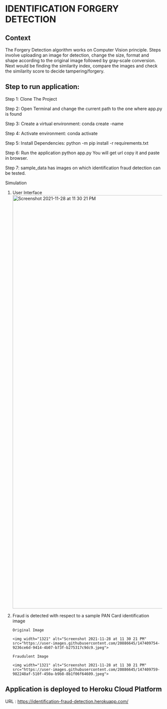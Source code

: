 # IDENTIFICATION FORGERY DETECTION

## Context
The Forgery Detection algorithm works on Computer Vision principle. Steps involve uploading an image for detection, change the size, format
and shape according to the original image followed by gray‑scale conversion. Next would be finding the similarity index, compare the images
and check the similarity score to decide tampering/forgery.


## Step to run application:

Step 1:	Clone The Project

Step 2: Open Terminal and change the current path to the one where app.py is found

Step 3: Create a virtual environment: conda create -name <environment name>

Step 4: Activate environment: conda activate <environment name>

Step 5: Install Dependencies: python -m pip install -r requirements.txt

Step 6: Run the application python app.py You will get url copy it and paste in browser.
        
Step 7: sample_data has images on which identification fraud detection can be tested.
        
Simulation
        
 1) User Interface
        <img width="1321" alt="Screenshot 2021-11-28 at 11 30 21 PM" src="https://user-images.githubusercontent.com/20886645/143780492-e1d14470-31bb-4ff7-be66-0c0b70de1e47.png">
 
 2) Fraud is detected with respect to a sample PAN Card identification image

        Original Image 
    
        <img width="1321" alt="Screenshot 2021-11-28 at 11 30 21 PM" src="https://user-images.githubusercontent.com/20886645/147409754-9236ce6d-9414-4b07-b73f-b275317c9dc9.jpeg">
       
        Fraudulent Image
        
        <img width="1321" alt="Screenshot 2021-11-28 at 11 30 21 PM" src="https://user-images.githubusercontent.com/20886645/147409759-982248af-510f-450a-b9b8-8b1f06f64609.jpeg">

        
## Application is deployed to Heroku Cloud Platform 

URL : https://identification-fraud-detection.herokuapp.com/ 
